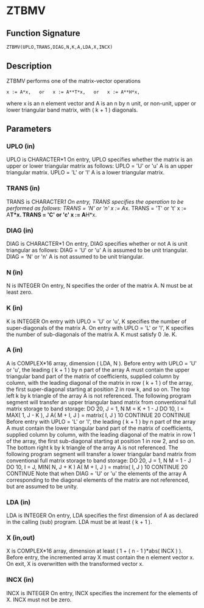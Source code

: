 # ZTBMV

## Function Signature

```fortran
ZTBMV(UPLO,TRANS,DIAG,N,K,A,LDA,X,INCX)
```

## Description


 ZTBMV  performs one of the matrix-vector operations

    x := A*x,   or   x := A**T*x,   or   x := A**H*x,

 where x is an n element vector and  A is an n by n unit, or non-unit,
 upper or lower triangular band matrix, with ( k + 1 ) diagonals.

## Parameters

### UPLO (in)

UPLO is CHARACTER*1 On entry, UPLO specifies whether the matrix is an upper or lower triangular matrix as follows: UPLO = 'U' or 'u' A is an upper triangular matrix. UPLO = 'L' or 'l' A is a lower triangular matrix.

### TRANS (in)

TRANS is CHARACTER*1 On entry, TRANS specifies the operation to be performed as follows: TRANS = 'N' or 'n' x := A*x. TRANS = 'T' or 't' x := A**T*x. TRANS = 'C' or 'c' x := A**H*x.

### DIAG (in)

DIAG is CHARACTER*1 On entry, DIAG specifies whether or not A is unit triangular as follows: DIAG = 'U' or 'u' A is assumed to be unit triangular. DIAG = 'N' or 'n' A is not assumed to be unit triangular.

### N (in)

N is INTEGER On entry, N specifies the order of the matrix A. N must be at least zero.

### K (in)

K is INTEGER On entry with UPLO = 'U' or 'u', K specifies the number of super-diagonals of the matrix A. On entry with UPLO = 'L' or 'l', K specifies the number of sub-diagonals of the matrix A. K must satisfy 0 .le. K.

### A (in)

A is COMPLEX*16 array, dimension ( LDA, N ). Before entry with UPLO = 'U' or 'u', the leading ( k + 1 ) by n part of the array A must contain the upper triangular band part of the matrix of coefficients, supplied column by column, with the leading diagonal of the matrix in row ( k + 1 ) of the array, the first super-diagonal starting at position 2 in row k, and so on. The top left k by k triangle of the array A is not referenced. The following program segment will transfer an upper triangular band matrix from conventional full matrix storage to band storage: DO 20, J = 1, N M = K + 1 - J DO 10, I = MAX( 1, J - K ), J A( M + I, J ) = matrix( I, J ) 10 CONTINUE 20 CONTINUE Before entry with UPLO = 'L' or 'l', the leading ( k + 1 ) by n part of the array A must contain the lower triangular band part of the matrix of coefficients, supplied column by column, with the leading diagonal of the matrix in row 1 of the array, the first sub-diagonal starting at position 1 in row 2, and so on. The bottom right k by k triangle of the array A is not referenced. The following program segment will transfer a lower triangular band matrix from conventional full matrix storage to band storage: DO 20, J = 1, N M = 1 - J DO 10, I = J, MIN( N, J + K ) A( M + I, J ) = matrix( I, J ) 10 CONTINUE 20 CONTINUE Note that when DIAG = 'U' or 'u' the elements of the array A corresponding to the diagonal elements of the matrix are not referenced, but are assumed to be unity.

### LDA (in)

LDA is INTEGER On entry, LDA specifies the first dimension of A as declared in the calling (sub) program. LDA must be at least ( k + 1 ).

### X (in,out)

X is COMPLEX*16 array, dimension at least ( 1 + ( n - 1 )*abs( INCX ) ). Before entry, the incremented array X must contain the n element vector x. On exit, X is overwritten with the transformed vector x.

### INCX (in)

INCX is INTEGER On entry, INCX specifies the increment for the elements of X. INCX must not be zero.

